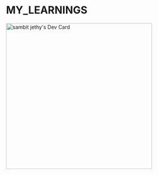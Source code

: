 # MY_LEARNINGS
<a href="https://app.daily.dev/sambit"><img src="https://api.daily.dev/devcards/aecd7c2e5768454da8472ba28ed34543.png?r=lzo" width="400" alt="sambit jethy's Dev Card"/></a>
